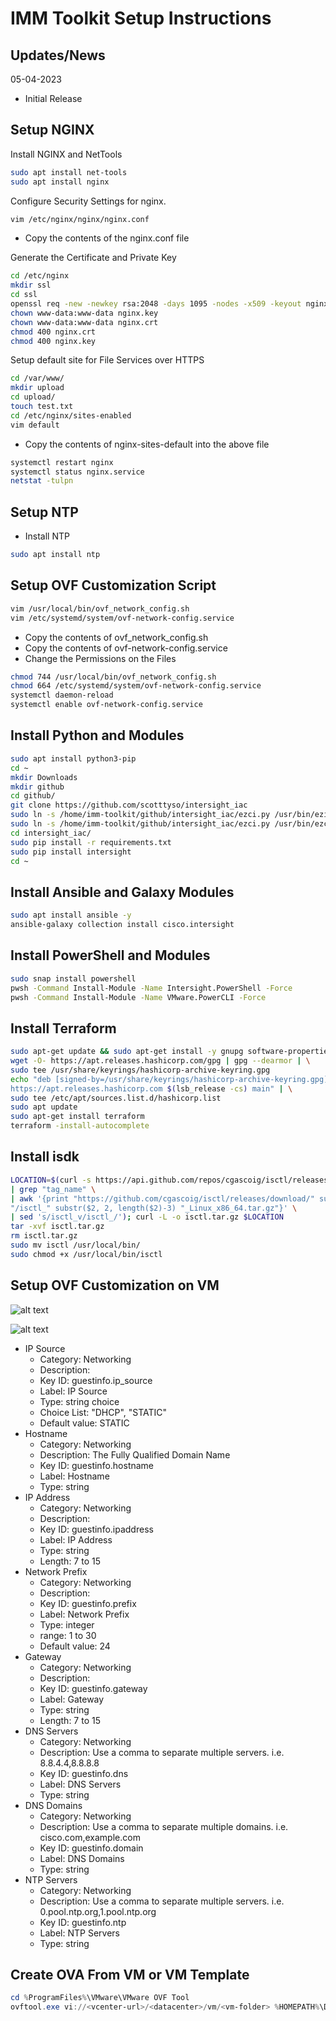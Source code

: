# IMM Toolkit Setup Instructions

## Updates/News

05-04-2023
* Initial Release

## Setup NGINX

Install NGINX and NetTools

```bash
sudo apt install net-tools
sudo apt install nginx
```
Configure Security Settings for nginx.

```bash
vim /etc/nginx/nginx/nginx.conf
```

* Copy the contents of the nginx.conf file

Generate the Certificate and Private Key

```bash
cd /etc/nginx
mkdir ssl
cd ssl
openssl req -new -newkey rsa:2048 -days 1095 -nodes -x509 -keyout nginx.key -out nginx.crt
chown www-data:www-data nginx.key
chown www-data:www-data nginx.crt
chmod 400 nginx.crt
chmod 400 nginx.key
```

Setup default site for File Services over HTTPS

```bash
cd /var/www/
mkdir upload
cd upload/
touch test.txt
cd /etc/nginx/sites-enabled
vim default
```

* Copy the contents of nginx-sites-default into the above file

```bash
systemctl restart nginx
systemctl status nginx.service
netstat -tulpn
```

## Setup NTP

* Install NTP

```bash
sudo apt install ntp
```

## Setup  OVF Customization Script

```bash
vim /usr/local/bin/ovf_network_config.sh
vim /etc/systemd/system/ovf-network-config.service
```

* Copy the contents of ovf_network_config.sh
* Copy the contents of ovf-network-config.service
* Change the Permissions on the Files

```bash
chmod 744 /usr/local/bin/ovf_network_config.sh
chmod 664 /etc/systemd/system/ovf-network-config.service
systemctl daemon-reload
systemctl enable ovf-network-config.service
```

## Install Python and Modules

```bash
sudo apt install python3-pip
cd ~
mkdir Downloads
mkdir github
cd github/
git clone https://github.com/scotttyso/intersight_iac
sudo ln -s /home/imm-toolkit/github/intersight_iac/ezci.py /usr/bin/ezimm.py
sudo ln -s /home/imm-toolkit/github/intersight_iac/ezci.py /usr/bin/ezci.py
cd intersight_iac/
sudo pip install -r requirements.txt
sudo pip install intersight
cd ~
```

## Install Ansible and Galaxy Modules

```bash
sudo apt install ansible -y
ansible-galaxy collection install cisco.intersight
```

## Install PowerShell and Modules

```bash
sudo snap install powershell
pwsh -Command Install-Module -Name Intersight.PowerShell -Force
pwsh -Command Install-Module -Name VMware.PowerCLI -Force
```


## Install Terraform

```bash
sudo apt-get update && sudo apt-get install -y gnupg software-properties-common
wget -O- https://apt.releases.hashicorp.com/gpg | gpg --dearmor | \
sudo tee /usr/share/keyrings/hashicorp-archive-keyring.gpg
echo "deb [signed-by=/usr/share/keyrings/hashicorp-archive-keyring.gpg] \
https://apt.releases.hashicorp.com $(lsb_release -cs) main" | \
sudo tee /etc/apt/sources.list.d/hashicorp.list
sudo apt update
sudo apt-get install terraform
terraform -install-autocomplete
```

## Install isdk

```bash
LOCATION=$(curl -s https://api.github.com/repos/cgascoig/isctl/releases/latest \
| grep "tag_name" \
| awk '{print "https://github.com/cgascoig/isctl/releases/download/" substr($2, 2, length($2)-3) \
"/isctl_" substr($2, 2, length($2)-3) "_Linux_x86_64.tar.gz"}' \
| sed 's/isctl_v/isctl_/'); curl -L -o isctl.tar.gz $LOCATION
tar -xvf isctl.tar.gz
rm isctl.tar.gz
sudo mv isctl /usr/local/bin/
sudo chmod +x /usr/local/bin/isctl
```

## Setup OVF Customization on VM

![alt text](vApp-Options.png "vApp Options")

![alt text](vApp-Properties.png "vApp Properties")

- IP Source
  - Category: Networking
  - Description:
  - Key ID: guestinfo.ip_source
  - Label: IP Source
  - Type: string choice
  - Choice List: "DHCP", "STATIC"
  - Default value: STATIC
- Hostname
  - Category: Networking
  - Description: The Fully Qualified Domain Name
  - Key ID: guestinfo.hostname
  - Label: Hostname
  - Type: string
- IP Address
  - Category: Networking
  - Description:
  - Key ID: guestinfo.ipaddress
  - Label: IP Address
  - Type: string
  - Length: 7 to 15
- Network Prefix
  - Category: Networking
  - Description:
  - Key ID: guestinfo.prefix
  - Label: Network Prefix
  - Type: integer
  - range: 1 to 30
  - Default value: 24
- Gateway
  - Category: Networking
  - Description:
  - Key ID: guestinfo.gateway
  - Label: Gateway
  - Type: string
  - Length: 7 to 15
- DNS Servers
  - Category: Networking
  - Description: Use a comma to separate multiple servers.  i.e. 8.8.4.4,8.8.8.8
  - Key ID: guestinfo.dns
  - Label: DNS Servers
  - Type: string
- DNS Domains
  - Category: Networking
  - Description: Use a comma to separate multiple domains.  i.e. cisco.com,example.com
  - Key ID: guestinfo.domain
  - Label: DNS Domains
  - Type: string
- NTP Servers
  - Category: Networking
  - Description: Use a comma to separate multiple servers.  i.e. 0.pool.ntp.org,1.pool.ntp.org
  - Key ID: guestinfo.ntp
  - Label: NTP Servers
  - Type: string

## Create OVA From VM or VM Template

```powershell
cd %ProgramFiles%\VMware\VMware OVF Tool
ovftool.exe vi://<vcenter-url>/<datacenter>/vm/<vm-folder> %HOMEPATH%\Downloads\imm-toolkitv0.1.ova
```